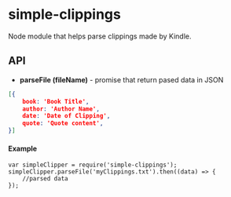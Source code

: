 # simple-clippings
Node module that helps parse clippings made by Kindle.

## API

- **parseFile (fileName)** - promise that return pased data in JSON 
```json
[{
    book: 'Book Title',
    author: 'Author Name',
    date: 'Date of Clipping',
    quote: 'Quote content',
}]
```



#### Example
```javacript
var simpleClipper = require('simple-clippings');
simpleClipper.parseFile('myClippings.txt').then((data) => {
    //parsed data
});
```